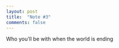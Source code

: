```yaml
---
layout: post
title:  "Note #3"
comments: false
---
```

Who you'll be with when the world is ending

<!--more-->
